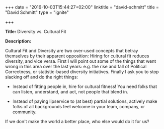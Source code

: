 +++
date = "2016-10-03T15:44:27+02:00"
linktitle = "david-schmitt"
title = "David Schmitt"
type = "ignite"

+++

<div class="span-15  ">
  <div class="span-15  last ">
  <p><strong>Title:</strong>
Diversity vs. Cultural Fit
</p>

<p><strong>Description:</strong></p>

<p>
Cultural Fit and Diversity are two over-used concepts that betray themselves by their apparent opposition: Hiring for cultural fit reduces diversity, and vice versa. First I will point out some of the things that went wrong in this area over the last years: e.g. the rise and fall of Political Correctness, or statistic-based diversity initiatives. Finally I ask you to stop slacking off and do the right things:

* Instead of fitting people in, hire for cultural fitness! You need folks that can listen, understand, and act, not people that blend in.

* Instead of paying lipservice to (at best) partial solutions, actively make folks of all backgrounds feel welcome in your team, company, or community.

If we don't make the world a better place, who else would do it for us?

</p>
<p>

  </div>
</div>

